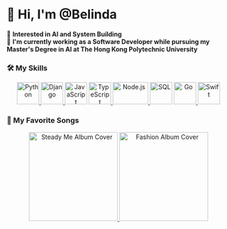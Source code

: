 # 👋 Hi, I'm @Belinda

👀 **Interested in AI and System Building**<br>
🌱 **I'm currently working as a Software Developer while pursuing my Master's Degree in AI at The Hong Kong Polytechnic University**


### 🛠️ My Skills

<div align="center">
  <a href="https://www.python.org">
    <img src="https://upload.wikimedia.org/wikipedia/commons/thumb/c/c3/Python-logo-notext.svg/1200px-Python-logo-notext.svg.png" alt="Python" width="50" height="50"/>
  </a>
  </a>
  <a href="https://www.djangoproject.com">
    <img src="https://www.svgrepo.com/show/353657/django-icon.svg" alt="Django" width="50" height="50"/>
  </a>
  <!-- JavaScript image without a link -->
  <img src="https://banner2.cleanpng.com/20181209/yvf/kisspng-javascript-angularjs-node-js-computer-icons-clip-a-clipart-js-5c0d82819a4963.228658921544389249632.jpg" alt="JavaScript" width="50" height="50"/>
  <a href="https://www.typescriptlang.org/">
  <img src="https://upload.wikimedia.org/wikipedia/commons/thumb/4/4c/Typescript_logo_2020.svg/250px-Typescript_logo_2020.svg.png" alt="TypeScript" width="50" height="50"/>
</a>
  <a href="https://nodejs.org/en">
    <img src="https://upload.wikimedia.org/wikipedia/commons/thumb/d/d9/Node.js_logo.svg/2560px-Node.js_logo.svg.png" alt="Node.js" width="80" height="50"/>
  </a>
  <!-- SQL image without a link -->
  <img src="https://static-00.iconduck.com/assets.00/sql-database-sql-azure-icon-1955x2048-4pmty46t.png" alt="SQL" width="50" height="50"/>
  <!-- Go image with a link -->
  <a href="https://go.dev/">
    <img src="https://static-00.iconduck.com/assets.00/golang-icon-1594x2048-0xixr8zr.png" alt="Go" width="50" height="50"/>
  </a>
<a href="https://developer.apple.com/swift/">
  <img src="https://developer.apple.com/swift/images/swift-og.png" alt="Swift" width="50" height="50"/>
</a>
</div>

### 🎵 My Favorite Songs

<p align="center">
  <a href="https://open.spotify.com/track/031orTCxbmCjYJ99JaDtO4?si=2109a6f8a57647e8">
    <img src="https://i.kfs.io/album/global/27553367,0v1/fit/300x300.jpg" alt="Steady Me Album Cover" width="200"/>
  </a>
  <a href="https://open.spotify.com/track/0IKAJbxilT3mMp3LbhoH2l?si=9a905ce3edcb42ce">
    <img src="https://i1.sndcdn.com/artworks-otqdE7I9Sjyl-0-t300x300.jpg" alt="Fashion Album Cover" width="200"/>
  </a>
</p>

